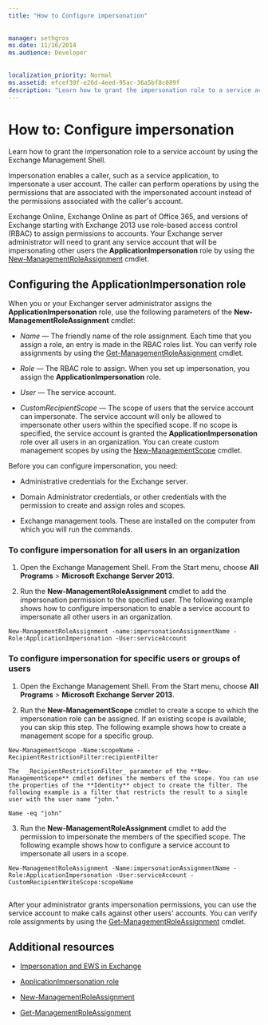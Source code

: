 ```yaml
---
title: "How to Configure impersonation"
 
 
manager: sethgros
ms.date: 11/16/2014
ms.audience: Developer
 
 
localization_priority: Normal
ms.assetid: efcef39f-e26d-4eed-95ac-36a5bf8c089f
description: "Learn how to grant the impersonation role to a service account by using the Exchange Management Shell."
---
```


# How to: Configure impersonation

Learn how to grant the impersonation role to a service account by using the Exchange Management Shell. 
  
Impersonation enables a caller, such as a service application, to impersonate a user account. The caller can perform operations by using the permissions that are associated with the impersonated account instead of the permissions associated with the caller's account.
  
Exchange Online, Exchange Online as part of Office 365, and versions of Exchange starting with Exchange 2013 use role-based access control (RBAC) to assign permissions to accounts. Your Exchange server administrator will need to grant any service account that will be impersonating other users the **ApplicationImpersonation** role by using the [New-ManagementRoleAssignment](http://msdn.microsoft.com/library/34d4f2e3-f2c5-49e1-a6a9-1366da65a78c.aspx) cmdlet. 
  
## Configuring the ApplicationImpersonation role

When you or your Exchanger server administrator assigns the **ApplicationImpersonation** role, use the following parameters of the **New-ManagementRoleAssignment** cmdlet: 
  
-  _Name_ — The friendly name of the role assignment. Each time that you assign a role, an entry is made in the RBAC roles list. You can verify role assignments by using the [Get-ManagementRoleAssignment](http://msdn.microsoft.com/library/a3a6ee46-061b-444a-8639-43a416309445.aspx) cmdlet. 
    
-  _Role_ — The RBAC role to assign. When you set up impersonation, you assign the **ApplicationImpersonation** role. 
    
-  _User_ — The service account. 
    
-  _CustomRecipientScope_ — The scope of users that the service account can impersonate. The service account will only be allowed to impersonate other users within the specified scope. If no scope is specified, the service account is granted the **ApplicationImpersonation** role over all users in an organization. You can create custom management scopes by using the [New-ManagementScope](http://msdn.microsoft.com/library/1ea1f474-69d6-48c0-9beb-bfa4442c5dab.aspx) cmdlet. 
    
Before you can configure impersonation, you need:
  
- Administrative credentials for the Exchange server.
    
- Domain Administrator credentials, or other credentials with the permission to create and assign roles and scopes.
    
- Exchange management tools. These are installed on the computer from which you will run the commands.
    
### To configure impersonation for all users in an organization

1. Open the Exchange Management Shell. From the Start menu, choose **All Programs** > **Microsoft Exchange Server 2013**. 
    
2. Run the **New-ManagementRoleAssignment** cmdlet to add the impersonation permission to the specified user. The following example shows how to configure impersonation to enable a service account to impersonate all other users in an organization. 
    
  ```
  New-ManagementRoleAssignment -name:impersonationAssignmentName -Role:ApplicationImpersonation -User:serviceAccount 
  ```

### To configure impersonation for specific users or groups of users

1. Open the Exchange Management Shell. From the Start menu, choose **All Programs** > **Microsoft Exchange Server 2013**. 
    
2. Run the **New-ManagementScope** cmdlet to create a scope to which the impersonation role can be assigned. If an existing scope is available, you can skip this step. The following example shows how to create a management scope for a specific group. 
    
  ```
  New-ManagementScope -Name:scopeName -RecipientRestrictionFilter:recipientFilter
  ```

    The  _RecipientRestrictionFilter_ parameter of the **New-ManagementScope** cmdlet defines the members of the scope. You can use the properties of the **Identity** object to create the filter. The following example is a filter that restricts the result to a single user with the user name "john." 
    
  ```
  Name -eq "john"
  ```

3. Run the **New-ManagementRoleAssignment** cmdlet to add the permission to impersonate the members of the specified scope. The following example shows how to configure a service account to impersonate all users in a scope. 
    
  ```
  New-ManagementRoleAssignment -Name:impersonationAssignmentName -Role:ApplicationImpersonation -User:serviceAccount -CustomRecipientWriteScope:scopeName
  
  ```

## 

After your administrator grants impersonation permissions, you can use the service account to make calls against other users' accounts. You can verify role assignments by using the [Get-ManagementRoleAssignment](http://msdn.microsoft.com/library/a3a6ee46-061b-444a-8639-43a416309445.aspx) cmdlet. 
  
## Additional resources
<a name="bk_addresources"> </a>

- [Impersonation and EWS in Exchange](impersonation-and-ews-in-exchange.md)
    
- [ApplicationImpersonation role](http://technet.microsoft.com/en-us/library/dd776119%28v=exchg.150%29.aspx)
    
- [New-ManagementRoleAssignment](http://msdn.microsoft.com/library/34d4f2e3-f2c5-49e1-a6a9-1366da65a78c.aspx)
    
- [Get-ManagementRoleAssignment](http://msdn.microsoft.com/library/a3a6ee46-061b-444a-8639-43a416309445.aspx)
    

